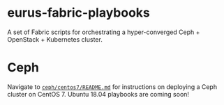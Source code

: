 # eurus-fabric-playbooks
A set of Fabric scripts for orchestrating a hyper-converged Ceph + OpenStack + Kubernetes cluster.

# Ceph

Navigate to [`ceph/centos7/README.md`](https://github.com/rudimk/eurus-fabric-playbooks/blob/master/ceph/centos7/README.md) for instructions on deploying a Ceph cluster on CentOS 7. Ubuntu 18.04 playbooks are coming soon!
